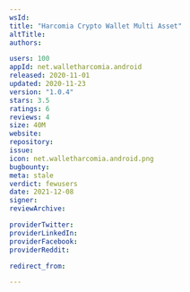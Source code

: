 ```yaml
---
wsId: 
title: "Harcomia Crypto Wallet Multi Asset"
altTitle: 
authors:

users: 100
appId: net.walletharcomia.android
released: 2020-11-01
updated: 2020-11-23
version: "1.0.4"
stars: 3.5
ratings: 6
reviews: 4
size: 40M
website: 
repository: 
issue: 
icon: net.walletharcomia.android.png
bugbounty: 
meta: stale
verdict: fewusers
date: 2021-12-08
signer: 
reviewArchive:

providerTwitter: 
providerLinkedIn: 
providerFacebook: 
providerReddit: 

redirect_from:

---
```


